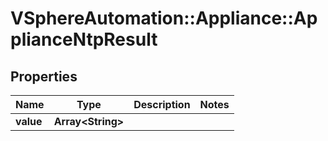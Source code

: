 # VSphereAutomation::Appliance::ApplianceNtpResult

## Properties
Name | Type | Description | Notes
------------ | ------------- | ------------- | -------------
**value** | **Array&lt;String&gt;** |  | 



